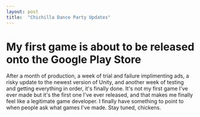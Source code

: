 ```yaml
---
layout: post
title:  "Chichilla Dance Party Updates"
---
```


# My first game is about to be released onto the Google Play Store

After a month of production, a week of trial and failure implimenting ads, a risky update to the newest version of Unity, and another week of testing and getting everything in order, it's finally done. 
It's not my first game I've ever made but it's the first one I've ever released, and that makes me finally feel like a legitimate game developer. I finally have something to point to when people ask what games I've made.
Stay tuned, chickens.
